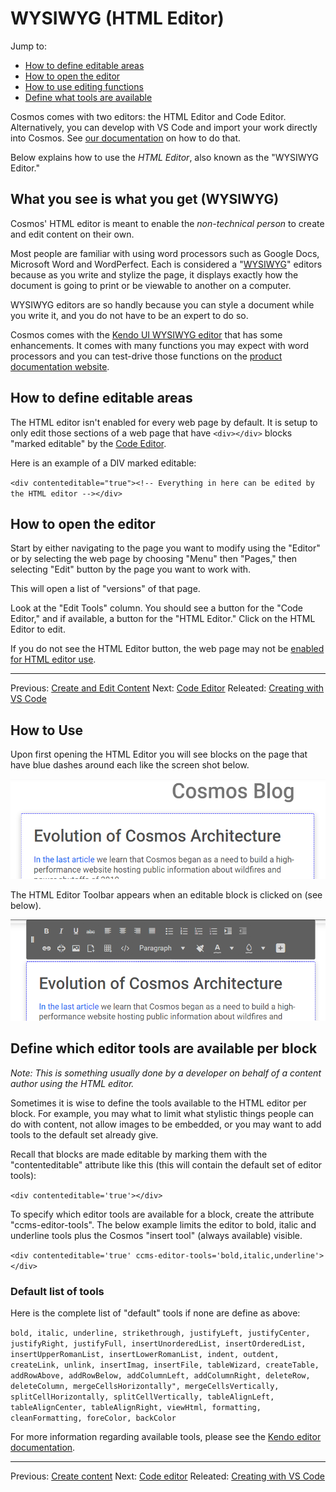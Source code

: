 # WYSIWYG (HTML Editor)

Jump to:

* [How to define editable areas](#how-to-define-editable-areas)
* [How to open the editor](#how-to-open-the-editor)
* [How to use editing functions](#how-to-use)
* [Define what tools are available](#define-which-editor-tools-are-available-per-block)

Cosmos comes with two editors: the HTML Editor and Code Editor. Alternatively, you can develop with VS Code and import your work directly into Cosmos.  See [our documentation](https://github.com/CosmosSoftware/Cosmos.Cms/blob/main/Documentation/Content/Editors/Creating-with-VS-Code.md) on how to do that.

Below explains how to use the *HTML Editor*, also known as the "WYSIWYG Editor."

## What you see is what you get (WYSIWYG)
Cosmos' HTML editor is meant to enable the *non-technical person* to create and edit content on their own.

Most people are familiar with using word processors such as Google Docs, Microsoft Word and WordPerfect. Each is considered a "[WYSIWYG](https://en.wikipedia.org/wiki/WYSIWYG)" editors because as you write and stylize the page, it displays exactly how the document is going to print or be viewable to another on a computer.

WYSIWYG editors are so handly because you can style a document while you write it, and you do not have to be an expert to do so.

Cosmos comes with the [Kendo UI WYSIWYG editor](https://demos.telerik.com/kendo-ui/editor/index) that has some enhancements. It comes with many functions you may expect with word processors and you can test-drive those functions on the [product documentation website](https://demos.telerik.com/kendo-ui/editor/all-tools).

## How to define editable areas
The HTML editor isn't enabled for every web page by default.  It is setup to only edit those sections of a web page that have `<div></div>` blocks "marked editable" by the [Code Editor](https://github.com/CosmosSoftware/Cosmos.Cms/blob/main/Documentation/Content/Editors/CodeEditor.md).

Here is an example of a DIV marked editable:

`<div contenteditable="true"><!-- Everything in here can be edited by the HTML editor --></div>`

## How to open the editor
Start by either navigating to the page you want to modify using the "Editor" or by selecting the web page by choosing "Menu" then "Pages," then selecting "Edit" button by the page you want to work with.

This will open a list of "versions" of that page.

Look at the "Edit Tools" column. You should see a button for the "Code Editor," and if available, a button for the "HTML Editor." Click on the HTML Editor to edit.

If you do not see the HTML Editor button, the web page may not be [enabled for HTML editor use](#how-to-enable).
___
Previous: [Create and Edit Content](https://github.com/CosmosSoftware/Cosmos.Cms/tree/main/Documentation/Content) Next: [Code Editor](https://github.com/CosmosSoftware/Cosmos.Cms/blob/main/Documentation/Content/Editors/CodeEditor.md) Releated: [Creating with VS Code](https://github.com/CosmosSoftware/Cosmos.Cms/blob/main/Documentation/Content/Editors/Creating-with-VS-Code.md)

## How to Use
Upon first opening the HTML Editor you will see blocks on the page that have blue dashes around each like the screen shot below.

![HTML Editor no toolbar](https://github.com/CosmosSoftware/Cosmos.Cms/blob/main/Documentation/Content/Editors/html-editor-no-toolbar.png)

The HTML Editor Toolbar appears when an editable block is clicked on (see below).

![HTML Editor Toolbar](https://github.com/CosmosSoftware/Cosmos.Cms/blob/main/Documentation/Content/Editors/editor-toolbar.png)


## Define which editor tools are available per block

*Note: This is something usually done by a developer on behalf of a content author using the HTML editor.*

Sometimes it is wise to define the tools available to the HTML editor per block.  For example, you may what to limit what stylistic things people can do with content, not allow images to be embedded, or you may want to add tools to the default set already give.

Recall that blocks are made editable by marking them with the "contenteditable" attribute like this (this will contain the default set of editor tools):

`<div contenteditable='true'></div>`

To specify which editor tools are available for a block, create the attribute "ccms-editor-tools". The below example limits the editor to bold, italic and underline tools plus the Cosmos "insert tool" (always available) visible.

`<div contenteditable='true' ccms-editor-tools='bold,italic,underline'></div>`

### Default list of tools

Here is the complete list of "default" tools if none are define as above:

`bold, italic, underline, strikethrough, justifyLeft, justifyCenter, justifyRight, justifyFull, insertUnorderedList, insertOrderedList, insertUpperRomanList, insertLowerRomanList, indent, outdent, createLink, unlink, insertImag, insertFile, tableWizard, createTable, addRowAbove, addRowBelow, addColumnLeft, addColumnRight, deleteRow, deleteColumn, mergeCellsHorizontally", mergeCellsVertically, splitCellHorizontally, splitCellVertically, tableAlignLeft, tableAlignCenter, tableAlignRight, viewHtml, formatting, cleanFormatting, foreColor, backColor`

For more information regarding available tools, please see the [Kendo editor documentation](https://demos.telerik.com/aspnet-core/editor/all-tools).

___
Previous: [Create content](https://github.com/CosmosSoftware/Cosmos.Cms#create-content) Next: [Code editor](https://github.com/CosmosSoftware/Cosmos.Cms/blob/main/Documentation/Content/Editors/CodeEditor.md) Releated: [Creating with VS Code](https://github.com/CosmosSoftware/Cosmos.Cms/blob/main/Documentation/Content/Editors/Creating-with-VS-Code.md)
